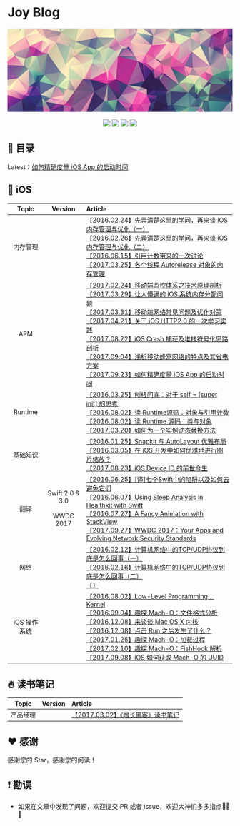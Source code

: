 # Joy Blog
<p align='center'>
<img src='images/background-cover_.png'>
</p>
<p align='center'>
<a href="https://weibo.com/5419850564/profile?rightmod=1&wvr=6&mod=personinfo"><img src="https://img.shields.io/badge/weibo-@Joy-f974ce.svg?style=flat&colorA=f4292e"></a>
<a href="https://juejin.im/user/5656f11760b28da566412f03"><img src="https://img.shields.io/badge/掘金-@Joy_xx-fd6f32.svg?style=flat&colorA=1970fe"></a>
<a href="http://www.jianshu.com/u/9c51a213b02e"><img src="https://img.shields.io/badge/简书-@Joy-b561fe.svg?style=flat&colorA=ed6f59"></a>
<img src="https://img.shields.io/badge/PR-welcome%20!-brightgreen.svg?colorA=a0cd34">
</p>

## 📖 目录

Latest：[如何精确度量 iOS App 的启动时间](http://www.jianshu.com/p/c14987eee107) 


## 📱 iOS

| Topic | Version | Article |
|:-------:|:-------:|:------|
|内存管理|| [【2016.02.24】先弄清楚这里的学问，再来谈 iOS 内存管理与优化（一）](http://www.jianshu.com/p/deab6550553a)<br>[【2016.02.26】先弄清楚这里的学问，再来谈 iOS 内存管理与优化（二）](http://www.jianshu.com/p/f95b9bfda4a0)<br>[【2016.06.15】引用计数带来的一次讨论](https://www.jianshu.com/p/e3690f3e4675)<br>[【2017.03.25】各个线程 Autorelease 对象的内存管理](https://www.jianshu.com/p/f87f40592023)|
|APM||[【2017.02.24】移动端监控体系之技术原理剖析](http://www.jianshu.com/p/8123fc17fe0e)<br>[【2017.03.29】让人懵逼的 iOS 系统内存分配问题](http://www.jianshu.com/p/fcbb9a472633)<br>[【2017.03.31】移动端网络常见问题及优化对策](http://www.jianshu.com/p/f28dd995d2dc)<br>[【2017.04.21】关于 iOS HTTP2.0 的一次学习实践](http://www.jianshu.com/p/2e7200bd5b79)<br>[【2017.08.22】iOS Crash 捕获及堆栈符号化思路剖析](http://www.jianshu.com/p/29051908c74b)<br>[【2017.09.04】浅析移动蜂窝网络的特点及其省电方案](http://www.jianshu.com/p/6164c4e7e0d0)<br>[【2017.09.23】如何精确度量 iOS App 的启动时间](http://www.jianshu.com/p/c14987eee107)|
|Runtime||[【2016.03.25】刨根问底：对于 self = [super init] 的思考](https://www.jianshu.com/p/9b36e1b636d8)<br>[【2016.08.02】读 Runtime源码：对象与引用计数](https://www.jianshu.com/p/49d483bbfb44)<br>[【2016.08.02】读 Runtime 源码：类与对象](https://www.jianshu.com/p/aae1ea159d82)<br>[【2017.03.20】如何为一个实例动态替换方法](https://www.jianshu.com/p/fde1e01aec5c)|
|基础知识||[【2016.01.25】Snapkit 与 AutoLayout 优雅布局](https://www.jianshu.com/p/3429ac5a4e4d)<br>[【2016.03.05】在 iOS 开发中如何优雅地进行图片缩放？](https://www.jianshu.com/p/af2d471f7b9c)<br>[【2017.08.23】iOS Device ID 的前世今生](https://www.jianshu.com/p/c3c837ee80ff)|
|翻译|Swift 2.0 & 3.0 <br><br> WWDC 2017|[【2016.06.25】[译]七个Swift中的陷阱以及如何去避免它们]()<br>[【2016.06.07】Using Sleep Analysis in Healthkit with Swift]()<br>[【2016.07.27】A Fancy Animation with StackView](https://www.jianshu.com/p/e6943f4ac1e2)<br>[【2017.09.27】WWDC 2017：Your Apps and Evolving Network Security Standards](https://www.jianshu.com/p/dbb82564ac19)|
|网络||[【2016.02.12】计算机网络中的TCP/UDP协议到底是怎么回事（一）](https://www.jianshu.com/p/8be9b3204864)<br>[【2016.02.16】计算机网络中的TCP/UDP协议到底是怎么回事（二）](https://www.jianshu.com/p/eab86c0d1612)<br>[【】]()|
|iOS 操作系统||[【2016.08.02】Low-Level Programming：Kernel](https://www.jianshu.com/p/5304a95c4eaf)<br>[【2016.09.04】趣探 Mach-O：文件格式分析](https://www.jianshu.com/p/54d842db3f69)<br>[【2016.12.08】来谈谈 Mac OS X 内核](https://www.jianshu.com/p/f0f50d471312)<br>[【2016.12.08】点击 Run 之后发生了什么？](https://www.jianshu.com/p/d5cf01424e92)<br>[【2017.01.25】趣探 Mach-O：加载过程](https://www.jianshu.com/p/8498cec10a41)<br>[【2017.02.10】趣探 Mach-O：FishHook 解析](https://www.jianshu.com/p/9e1f4d771e35)<br>[【2017.09.08】iOS 如何获取 Mach-O 的 UUID](https://www.jianshu.com/p/9201d5e34eb6)|


## 🔥 读书笔记

| Topic | Version | Article |
|:-------:|:-------:|:------|
|产品经理||[【2017.03.02】《增长黑客》读书笔记](https://www.jianshu.com/p/8742ad64c3b5)|

## ♥️ 感谢

感谢您的 Star，感谢您的阅读！

## ❗️ 勘误

+ 如果在文章中发现了问题，欢迎提交 PR 或者 issue，欢迎大神们多多指点🙏🙏🙏